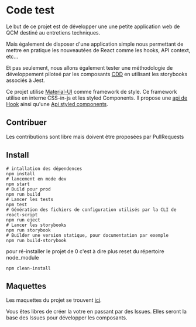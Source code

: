 # Code test

Le but de ce projet est de développer une une petite application web de QCM destiné au entretiens techniques.

Mais également de disposer d'une application simple nous permettant de mettre en pratique les nouveautées de React comme les hooks, API context, etc...

Et pas seulement, nous allons également tester une méthodologie de développement piloteé par les composants [CDD](https://www.learnstorybook.com/intro-to-storybook/react/en/get-started/) en utilisant les storybooks associés à Jest.

Ce projet utilise [Material-UI](https://material-ui.com/fr/) comme framework de style. Ce framework utilise en interne CSS-in-js et les styled Components. Il propose une [api de Hook](https://material-ui.com/fr/styles/basics/#hook-api) ainsi qu'une [Api styled components](https://material-ui.com/fr/styles/basics/#styled-components-api).

## Contribuer

Les contributions sont libre mais doivent être proposées par PullRequests

## Install

```
# intallation des dépendences
npm install
# lancement en mode dev
npm start
# Build pour prod
npm run build
# Lancer les tests
npm test
# Génération des fichiers de configuration utilisés par la CLI de react-script
npm run eject
# Lancer les storybooks
npm run storybook
# Builder une version statique, pour documentation par exemple
npm run build-storybook
``` 
pour ré-installer le projet de 0 c'est à dire plus reset du répertoire node_module
```
npm clean-install
```
## Maquettes

Les maquettes du projet se trouvent [ici](https://drive.google.com/drive/folders/1kb9bP_4M63LNEIuRKFU1KDaJ73yJ-bXA?usp=sharing).

Vous êtes libres de créer la votre en passant par des Issues. Elles seront la base des Issues pour développer les composants.
